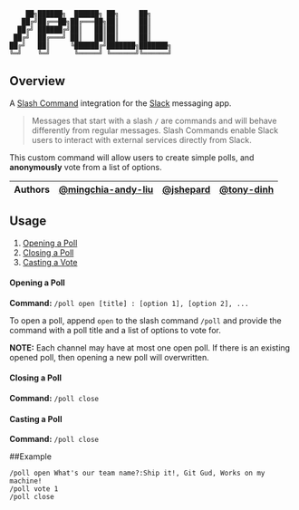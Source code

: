 ```
    ██╗██████╗  ██████╗ ██╗     ██╗     
   ██╔╝██╔══██╗██╔═══██╗██║     ██║     
  ██╔╝ ██████╔╝██║   ██║██║     ██║     
 ██╔╝  ██╔═══╝ ██║   ██║██║     ██║     
██╔╝   ██║     ╚██████╔╝███████╗███████╗
╚═╝    ╚═╝      ╚═════╝ ╚══════╝╚══════╝
```

## Overview
A [Slash Command](https://api.slack.com/slash-commands) integration for the [Slack](https://slack.com/) messaging app. 
> Messages that start with a slash `/` are commands and will behave differently from regular messages. Slash Commands enable Slack users to interact with external services directly from Slack.

This custom command will allow users to create simple polls, and **anonymously** vote from a list of options.

| Authors | [**@mingchia-andy-liu**](https://github.com/mingchia-andy-liu) | [**@jshepard**](https://github.com/jshepard) | [**@tony-dinh**](https://github.com/tony-dinh)|
|:-------:|:----:|:-----:|:----:|

## Usage

1. [Opening a Poll](#open)
1. [Closing a Poll](#close)
1. [Casting a Vote](#vote)

#### <a name="open">Opening a Poll</a>

**Command:** `/poll open [title] : [option 1], [option 2], ...`

To open a poll, append `open` to the slash command `/poll` and provide the command with a poll title and  a list of options to vote for.

**NOTE:** Each channel may have at most one open poll. If there is an existing opened poll, then opening a new poll will overwritten.

#### <a name="close">Closing a Poll</a>

**Command:** `/poll close`

<!--TODO: Explain Method-->

#### <a name="vote">Casting a Poll</a>

**Command:** `/poll close`

##Example
```
/poll open What's our team name?:Ship it!, Git Gud, Works on my machine!
/poll vote 1
/poll close
```
